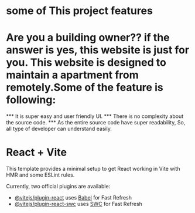 # some of This project features

# Are you a building owner?? if the answer is yes, this website is just for you. This website is designed to maintain a apartment from remotely.Some of the feature is following:
*** It is super easy and user friendly UI.
*** There is no complexity about the source code.
*** As the entire source code have super readability, So, all type of developer can understand easily.


# React + Vite

This template provides a minimal setup to get React working in Vite with HMR and some ESLint rules.

Currently, two official plugins are available:

- [@vitejs/plugin-react](https://github.com/vitejs/vite-plugin-react/blob/main/packages/plugin-react/README.md) uses [Babel](https://babeljs.io/) for Fast Refresh
- [@vitejs/plugin-react-swc](https://github.com/vitejs/vite-plugin-react-swc) uses [SWC](https://swc.rs/) for Fast Refresh
